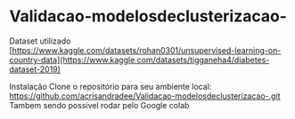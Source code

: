 # Validacao-modelosdeclusterizacao-

Dataset utilizado
[https://www.kaggle.com/datasets/rohan0301/unsupervised-learning-on-country-data](https://www.kaggle.com/datasets/tigganeha4/diabetes-dataset-2019)

Instalação
Clone o repositório para seu ambiente local:
https://github.com/acrisandradee/Validacao-modelosdeclusterizacao-.git
Tambem sendo possivel rodar pelo Google colab
